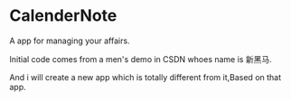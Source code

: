 CalenderNote
============

A app for managing your affairs.

Initial code comes from a men's demo in CSDN whoes name is  新黑马.

And i will create a new app which is totally different from it,Based on that app.

